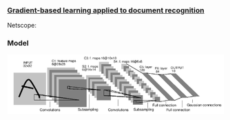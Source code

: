 ### [Gradient-based learning applied to document recognition](http://yann.lecun.com/exdb/publis/pdf/lecun-01a.pdf)

Netscope:

### Model

![lenet](lenet.png)